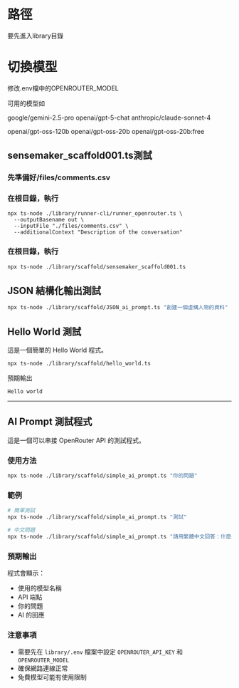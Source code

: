 # 路徑
要先進入library目錄


# 切換模型

修改.env檔中的OPENROUTER_MODEL

可用的模型如

google/gemini-2.5-pro
openai/gpt-5-chat
anthropic/claude-sonnet-4

openai/gpt-oss-120b
openai/gpt-oss-20b
openai/gpt-oss-20b:free


## sensemaker_scaffold001.ts測試


### 先準備好/files/comments.csv


### 在根目錄，執行

```
npx ts-node ./library/runner-cli/runner_openrouter.ts \
  --outputBasename out \
  --inputFile "./files/comments.csv" \
  --additionalContext "Description of the conversation"
  ```

### 在根目錄，執行

```bash
npx ts-node ./library/scaffold/sensemaker_scaffold001.ts
```


## JSON 結構化輸出測試

```bash
npx ts-node ./library/scaffold/JSON_ai_prompt.ts "創建一個虛構人物的資料"
```



## Hello World 測試

這是一個簡單的 Hello World 程式。

```bash
npx ts-node ./library/scaffold/hello_world.ts
```

預期輸出

```
Hello world
```

---

## AI Prompt 測試程式

這是一個可以串接 OpenRouter API 的測試程式。

### 使用方法

```bash
npx ts-node ./library/scaffold/simple_ai_prompt.ts "你的問題"
```

### 範例

```bash
# 簡單測試
npx ts-node ./library/scaffold/simple_ai_prompt.ts "測試"

# 中文問題
npx ts-node ./library/scaffold/simple_ai_prompt.ts "請用繁體中文回答：什麼是人工智慧？"
```

### 預期輸出

程式會顯示：
- 使用的模型名稱
- API 端點
- 你的問題
- AI 的回應

### 注意事項

- 需要先在 `library/.env` 檔案中設定 `OPENROUTER_API_KEY` 和 `OPENROUTER_MODEL`
- 確保網路連線正常
- 免費模型可能有使用限制

